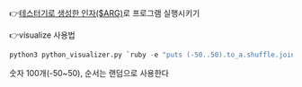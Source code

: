 👉[테스터기로 생성한 인자($ARG)](https://github.com/minckim42/push_swap_tester)로 프로그램 실행시키기

👉visualize 사용법
```python
python3 python_visualizer.py `ruby -e "puts (-50..50).to_a.shuffle.join(' ')"`
```
숫자 100개(-50~50), 순서는 랜덤으로 사용한다
